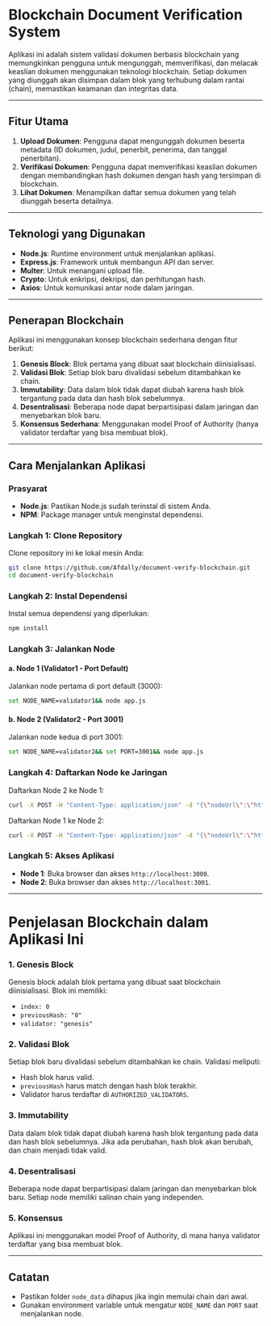 # Blockchain Document Verification System

Aplikasi ini adalah sistem validasi dokumen berbasis blockchain yang memungkinkan pengguna untuk mengunggah, memverifikasi, dan melacak keaslian dokumen menggunakan teknologi blockchain. Setiap dokumen yang diunggah akan disimpan dalam blok yang terhubung dalam rantai (chain), memastikan keamanan dan integritas data.

---

## Fitur Utama
1. **Upload Dokumen**: Pengguna dapat mengunggah dokumen beserta metadata (ID dokumen, judul, penerbit, penerima, dan tanggal penerbitan).
2. **Verifikasi Dokumen**: Pengguna dapat memverifikasi keaslian dokumen dengan membandingkan hash dokumen dengan hash yang tersimpan di blockchain.
3. **Lihat Dokumen**: Menampilkan daftar semua dokumen yang telah diunggah beserta detailnya.

---

## Teknologi yang Digunakan
- **Node.js**: Runtime environment untuk menjalankan aplikasi.
- **Express.js**: Framework untuk membangun API dan server.
- **Multer**: Untuk menangani upload file.
- **Crypto**: Untuk enkripsi, dekripsi, dan perhitungan hash.
- **Axios**: Untuk komunikasi antar node dalam jaringan.

---

## Penerapan Blockchain
Aplikasi ini menggunakan konsep blockchain sederhana dengan fitur berikut:
1. **Genesis Block**: Blok pertama yang dibuat saat blockchain diinisialisasi.
2. **Validasi Blok**: Setiap blok baru divalidasi sebelum ditambahkan ke chain.
3. **Immutability**: Data dalam blok tidak dapat diubah karena hash blok tergantung pada data dan hash blok sebelumnya.
4. **Desentralisasi**: Beberapa node dapat berpartisipasi dalam jaringan dan menyebarkan blok baru.
5. **Konsensus Sederhana**: Menggunakan model Proof of Authority (hanya validator terdaftar yang bisa membuat blok).

---

## Cara Menjalankan Aplikasi

### Prasyarat
- **Node.js**: Pastikan Node.js sudah terinstal di sistem Anda.
- **NPM**: Package manager untuk menginstal dependensi.

### Langkah 1: Clone Repository
Clone repository ini ke lokal mesin Anda:
```bash
git clone https://github.com/Afdally/document-verify-blockchain.git
cd document-verify-blockchain
```

### Langkah 2: Instal Dependensi
Instal semua dependensi yang diperlukan:
```bash
npm install
```

### Langkah 3: Jalankan Node
#### a. **Node 1 (Validator1 - Port Default)**
Jalankan node pertama di port default (3000):
```bash
set NODE_NAME=validator1&& node app.js
```

#### b. **Node 2 (Validator2 - Port 3001)**
Jalankan node kedua di port 3001:
```bash
set NODE_NAME=validator2&& set PORT=3001&& node app.js
```

### Langkah 4: Daftarkan Node ke Jaringan
Daftarkan Node 2 ke Node 1:
```bash
curl -X POST -H "Content-Type: application/json" -d "{\"nodeUrl\":\"http://localhost:3001\"}" http://localhost:3000/register-node
```

Daftarkan Node 1 ke Node 2:
```bash
curl -X POST -H "Content-Type: application/json" -d "{\"nodeUrl\":\"http://localhost:3000\"}" http://localhost:3001/register-node
```

### Langkah 5: Akses Aplikasi
- **Node 1**: Buka browser dan akses `http://localhost:3000`.
- **Node 2**: Buka browser dan akses `http://localhost:3001`.

---

# Penjelasan Blockchain dalam Aplikasi Ini
### 1. **Genesis Block**
Genesis block adalah blok pertama yang dibuat saat blockchain diinisialisasi. Blok ini memiliki:
- `index: 0`
- `previousHash: "0"`
- `validator: "genesis"`

### 2. **Validasi Blok**
Setiap blok baru divalidasi sebelum ditambahkan ke chain. Validasi meliputi:
- Hash blok harus valid.
- `previousHash` harus match dengan hash blok terakhir.
- Validator harus terdaftar di `AUTHORIZED_VALIDATORS`.

### 3. **Immutability**
Data dalam blok tidak dapat diubah karena hash blok tergantung pada data dan hash blok sebelumnya. Jika ada perubahan, hash blok akan berubah, dan chain menjadi tidak valid.

### 4. **Desentralisasi**
Beberapa node dapat berpartisipasi dalam jaringan dan menyebarkan blok baru. Setiap node memiliki salinan chain yang independen.

### 5. **Konsensus**
Aplikasi ini menggunakan model Proof of Authority, di mana hanya validator terdaftar yang bisa membuat blok.

---

## Catatan
- Pastikan folder `node_data` dihapus jika ingin memulai chain dari awal.
- Gunakan environment variable untuk mengatur `NODE_NAME` dan `PORT` saat menjalankan node.

